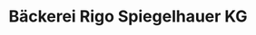 ---
title: "Bäckerei Rigo Spiegelhauer KG"
url: /olbernhau/baeckerei-rigo-spiegelhauer-kg/
shop: Bäckerei
---